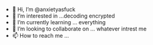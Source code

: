 - 👋 Hi, I’m @anxietyasfuck
- 👀 I’m interested in ...decoding encrypted 
- 🌱 I’m currently learning ... everything    
- 💞️ I’m looking to collaborate on ... whatever intrest me 
- 📫 How to reach me ... 

<!---
anxietyasfuck/anxietyasfuck is a ✨ special ✨ repository because its `README.md` (this file) appears on your GitHub profile.
You can click the Preview link to take a look at your changes.
--->
